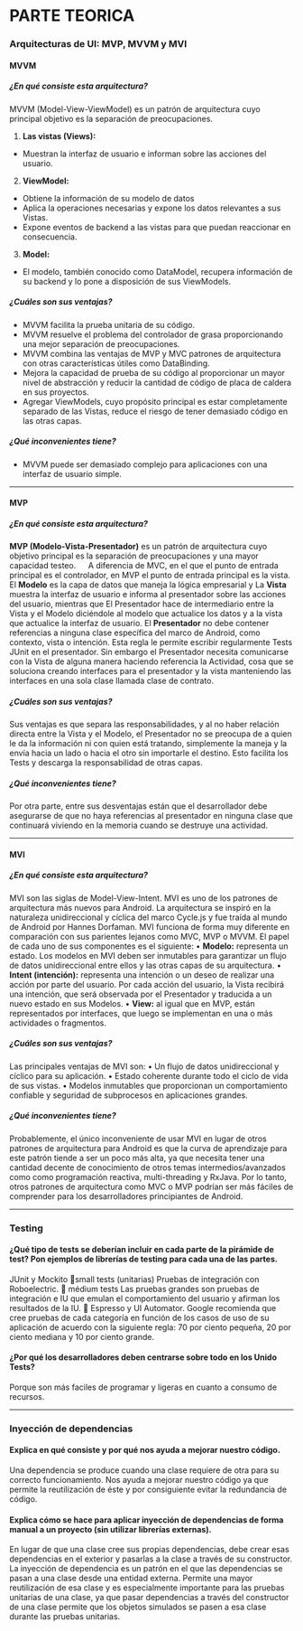 # PARTE TEORICA

### Arquitecturas de UI: MVP, MVVM y MVI

#### MVVM

##### ¿En qué consiste esta arquitectura?
MVVM (Model-View-ViewModel) es un patrón de arquitectura cuyo principal objetivo es la separación de preocupaciones.
1.	**Las vistas (Views):**
*   Muestran la interfaz de usuario e informan sobre las acciones del usuario.

2.	**ViewModel:**
*	Obtiene la información de su modelo de datos
*	Aplica la operaciones necesarias y expone los datos relevantes a sus Vistas.
*	Expone eventos de backend a las vistas para que puedan reaccionar en consecuencia.

3.	**Model:**
*	El modelo, también conocido como DataModel, recupera información de su backend y lo pone a disposición de sus ViewModels.


##### ¿Cuáles son sus ventajas?
*	MVVM facilita la prueba unitaria de su código.
*	MVVM resuelve el problema del controlador de grasa proporcionando una mejor separación de preocupaciones.
*	MVVM combina las ventajas de MVP y MVC patrones de arquitectura con otras características útiles como DataBinding.
*   Mejora la capacidad de prueba de su código al proporcionar un mayor nivel de abstracción y reducir la cantidad de código de placa de caldera en sus proyectos.
*	Agregar ViewModels, cuyo propósito principal es estar completamente separado de las Vistas, reduce el riesgo de tener demasiado código en las otras capas.


##### ¿Qué inconvenientes tiene?
*	MVVM puede ser demasiado complejo para aplicaciones con una interfaz de usuario simple.

---

#### MVP

##### ¿En qué consiste esta arquitectura?
**MVP (Modelo-Vista-Presentador)**  es un patrón de arquitectura cuyo objetivo principal es la separación de preocupaciones y una mayor capacidad testeo.
 
A diferencia de MVC, en el que el punto de entrada principal es el controlador, en MVP el punto de entrada principal es la vista.
El **Modelo** es la capa de datos que maneja la lógica empresarial y La **Vista** muestra la interfaz de usuario e informa al presentador sobre las acciones del usuario, mientras que El Presentador hace de intermediario entre la Vista y el Modelo diciéndole al modelo que actualice los datos y a la vista que actualice la interfaz de usuario.
El **Presentador** no debe contener referencias a ninguna clase específica del marco de Android, como contexto, vista o intención. Esta regla le permite escribir regularmente Tests JUnit en el presentador.
Sin embargo el Presentador necesita comunicarse con la Vista de alguna manera haciendo referencia la Actividad, cosa que se soluciona creando interfaces para el presentador y la vista manteniendo las interfaces en una sola clase llamada clase de contrato.


##### ¿Cuáles son sus ventajas?
Sus ventajas es que separa las responsabilidades, y al no haber relación directa entre la Vista y el Modelo, el Presentador no se preocupa de a quien le da la información ni con quien está tratando, simplemente la maneja y la envía hacia un lado o hacia el otro sin importarle el destino. Esto facilita los Tests y descarga la responsabilidad de otras capas.

##### ¿Qué inconvenientes tiene?
Por otra parte, entre sus desventajas están que el desarrollador debe asegurarse de que no haya referencias al presentador en ninguna clase que continuará viviendo en la memoria cuando se destruye una actividad.

---

#### MVI

##### ¿En qué consiste esta arquitectura?
MVI son las siglas de Model-View-Intent. MVI es uno de los patrones de arquitectura más nuevos para Android. La arquitectura se inspiró en la naturaleza unidireccional y cíclica del marco Cycle.js y fue traída al mundo de Android por Hannes Dorfaman.
MVI funciona de forma muy diferente en comparación con sus parientes lejanos como MVC, MVP o MVVM. El papel de cada uno de sus componentes es el siguiente:
• **Modelo:** representa un estado. Los modelos en MVI deben ser inmutables para garantizar un flujo de datos unidireccional entre ellos y las otras capas de su arquitectura.
• **Intent (intención):** representa una intención o un deseo de realizar una acción por parte del usuario. Por cada acción del usuario, la Vista recibirá una intención, que será observada por el Presentador y traducida a un nuevo estado en sus Modelos.
• **View:** al igual que en MVP, están representados por interfaces, que luego se implementan en una o más actividades o fragmentos.


##### ¿Cuáles son sus ventajas?
Las principales ventajas de MVI son:
• Un flujo de datos unidireccional y cíclico para su aplicación.
• Estado coherente durante todo el ciclo de vida de sus vistas.
• Modelos inmutables que proporcionan un comportamiento confiable y seguridad de subprocesos en aplicaciones grandes.

##### ¿Qué inconvenientes tiene?
Probablemente, el único inconveniente de usar MVI en lugar de otros patrones de arquitectura para Android es que la curva de aprendizaje para este patrón tiende a ser un poco más alta, ya que necesita tener una cantidad decente de conocimiento de otros temas intermedios/avanzados como como programación reactiva, multi-threading y RxJava. Por lo tanto, otros patrones de arquitectura como MVC o MVP podrían ser más fáciles de comprender para los desarrolladores principiantes de Android.

---

### Testing

#### ¿Qué tipo de tests se deberían incluir en cada parte de la pirámide de test? Pon ejemplos de librerías de testing para cada una de las partes. 
JUnit y Mockito small tests (unitarias)
Pruebas de integración con Roboelectric.  médium tests
Las pruebas grandes son pruebas de integración e IU que emulan el comportamiento del usuario y afirman los resultados de la IU.  Espresso y UI Automator.
Google recomienda que cree pruebas de cada categoría en función de los casos de uso de su aplicación de acuerdo con la siguiente regla: 70 por ciento pequeña, 20 por ciento mediana y 10 por ciento grande.

#### ¿Por qué los desarrolladores deben centrarse sobre todo en los Unido Tests?
Porque son más faciles de programar y ligeras en cuanto a consumo de recursos.

---

### Inyección de dependencias

#### Explica en qué consiste y por qué nos ayuda a mejorar nuestro código.
Una dependencia se produce cuando una clase requiere de otra para su correcto funcionamiento.
Nos ayuda a mejorar nuestro código ya que permite la reutilización de éste y por consiguiente evitar la redundancia de código.

#### Explica cómo se hace para aplicar inyección de dependencias de forma manual a un proyecto (sin utilizar librerías externas).
En lugar de que una clase cree sus propias dependencias, debe crear esas dependencias en el exterior y pasarlas a la clase a través de su constructor.
La inyección de dependencia es un patrón en el que las dependencias se pasan a una clase desde una entidad externa.
Permite una mayor reutilización de esa clase y es especialmente importante para las pruebas unitarias de una clase, ya que pasar dependencias a través del constructor de una clase permite que los objetos simulados se pasen a esa clase durante las pruebas unitarias.
